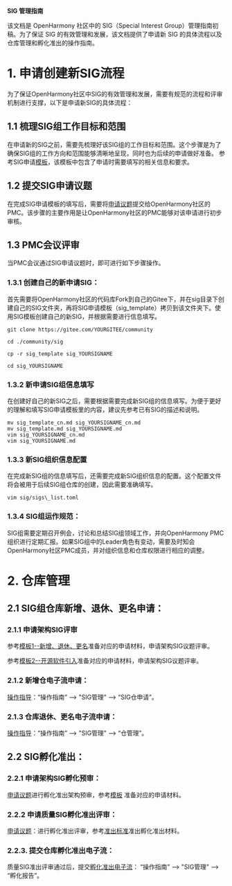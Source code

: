 **SIG 管理指南**

该文档是 OpenHarmony 社区中的 SIG（Special Interest Group）管理指南初稿。为了保证 SIG 的有效管理和发展，该文档提供了申请新 SIG 的具体流程以及仓库管理和孵化准出的操作指南。
# 1.  **申请创建新SIG流程**
为了保证OpenHarmony社区中SIG的有效管理和发展，需要有规范的流程和评审机制进行支撑，以下是申请新SIG的具体流程：
## 1.1  梳理SIG组工作目标和范围
在申请新的SIG之前，需要先梳理好该SIG组的工作目标和范围。这个步骤是为了确保SIG组的工作方向和范围能够清晰地呈现，同时也为后续的申请做好准备。
参考SIG申请[模板](../meeting-notes/docs/openharmony_sig_template.pptx)，该模板中包含了申请时需要填写的相关信息和要求。
## 1.2  提交SIG申请议题
在完成SIG申请模板的填写后，需要将[申请议题](https://docs.qingque.cn/s/home/eZQB8yRFQfEFeAxk\_6JKZEE0q?identityId=1tbICPd8j3s)提交给OpenHarmony社区的PMC。该步骤的主要作用是让OpenHarmony社区的PMC能够对该申请进行初步审核。

## 1.3  PMC会议评审
当PMC会议通过SIG申请议题时，即可进行如下步骤操作。
### 1.3.1  创建自己的新申请SIG：
首先需要将OpenHarmony社区的代码库Fork到自己的Gitee下，并在sig目录下创建自己的SIG文件夹，再将SIG申请模板（sig_template）拷贝到该文件夹下。使用SIG模板创建自己的新SIG，并根据需要进行信息填写。

```
git clone https://gitee.com/YOURGITEE/community

cd ./community/sig

cp -r sig_template sig_YOURSIGNAME

cd sig_YOURSIGNAME
```

### 1.3.2  新申请SIG组信息填写
在创建好自己的新SIG之后，需要根据需要完成新SIG组的信息填写。为便于更好的理解和填写SIG申请模板里的内容，建议先参考已有SIG的描述和说明。

```
mv sig_template_cn.md sig_YOURSIGNAME_cn.md
mv sig_template.md sig_YOURSIGNAME.md
vim sig_YOURSIGNAME_cn.md
vim sig_YOURSIGNAME.md
```

 ###  1.3.3 新SIG组织信息配置
在完成新SIG组的信息填写后，还需要完成新SIG组织信息的配置。这个配置文件将会被用于后续SIG组仓库的创建，因此需要准确填写。

```
vim sig/sigs\_list.toml
```

### 1.3.4 SIG组运作规范：
SIG组需要定期召开例会，讨论和总结SIG组领域工作，并向OpenHarmony PMC组织进行定期汇报。如果SIG组中的Leader角色有变动，需要及时知会OpenHarmony社区PMC成员，并对组织信息和仓库权限进行相应的调整。

# 2.  **仓库管理**
## 2.1  SIG组仓库新增、退休、更名申请：
### 2.1.1  申请架构SIG评审
参考[模板1--新增、退休、更名](../sig/sig_architecture/meetings/repository_review_template.pptx)准备对应的申请材料，申请架构SIG议题评审。

参考[模板2--开源软件引入](../sig/sig_architecture/meetings/OpenHarmony_thirdparty_opensource_software_selection_analysis_templateV1.0.pptx)准备对应的申请材料，申请架构SIG议题评审。

###  2.1.2 新增仓电子流申请：
[操作指导](http://ci.openharmony.cn/workbench/ciCommunity)：“操作指南” --> "SIG管理" --> “SIG仓申请”。
###  2.1.3 仓库退休、更名电子流申请：
[操作指导](http://ci.openharmony.cn/workbench/ciCommunity)：“操作指南” --> "SIG管理" --> “仓管理”。

##  2.2 SIG孵化准出：
###  2.2.1 申请架构SIG孵化预审：
[申请议题](https://shimo.im/sheets/StzhuFkEk38enrnl/MODOC)进行孵化准出架构预审，参考[模板](../sig/sig_architecture/meetings/repository_review_template.pptx) 准备对应的申请材料。

### 2.2.2 申请质量SIG孵化准出评审：
[申请议题](https://shimo.im/sheets/6QqqWJX99xrWWqJg/MODOC)：进行孵化准出评审，参考[准出标准](../sig/sig_qa/guidance_for_incubation_project_graduation_cn.md)准出孵化准出材料。
###  2.2.3. 提交仓库孵化准出电子流：
质量SIG准出评审通过后，提交[孵化准出电子流](http://ci.openharmony.cn/workbench/ciCommunity)： “操作指南” --> "SIG管理" --> “孵化报告”。